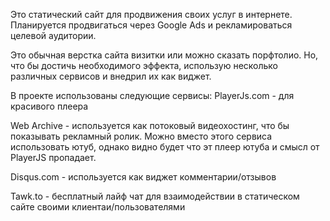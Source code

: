Это статический сайт для продвижения своих услуг в интернете. Планируется продвигаться через Google Ads и рекламироваться целевой аудитории. 

Это обычная верстка сайта визитки или можно сказать порфтолио. Но, что бы достичь необходимого эффекта, использую несколько различных сервисов и внедрил их как виджет.

В проекте использованы следующие сервисы:
  PlayerJs.com - для красивого плеера
  
  Web Archive - используется как потоковый видеохостинг, что бы показывать рекламный ролик. Можно вместо этого сервиса использовать ютуб, однако видно будет что эт плеер ютуба и смысл от  PlayerJS пропадает.
  
  Disqus.com - используется как виджет комментарии/отзывов
  
  Tawk.to - бесплатный лайф чат для взаимодействии в статическом сайте своими клиентаи/пользователями
